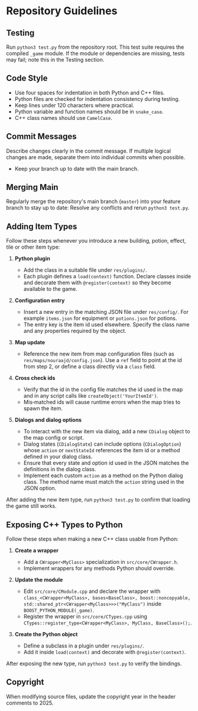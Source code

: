 # Repository Guidelines

## Testing
Run `python3 test.py` from the repository root.
This test suite requires the compiled `_game` module.
If the module or dependencies are missing, tests may fail; note this in the
Testing section.

## Code Style
- Use four spaces for indentation in both Python and C++ files.
- Python files are checked for indentation consistency during testing.
- Keep lines under 120 characters where practical.
- Python variable and function names should be in `snake_case`.
- C++ class names should use `CamelCase`.

## Commit Messages
Describe changes clearly in the commit message.
If multiple logical changes are made, separate them into individual commits when
possible.
- Keep your branch up to date with the main branch.


## Merging Main
Regularly merge the repository's main branch (`master`) into your feature branch to
stay up to date:
Resolve any conflicts and rerun `python3 test.py`.

## Adding Item Types
Follow these steps whenever you introduce a new building, potion, effect, tile or other item type:

1. **Python plugin**
    - Add the class in a suitable file under `res/plugins/`.
    - Each plugin defines a `load(context)` function.
      Declare classes inside and decorate them with `@register(context)` so they
      become available to the game.

2. **Configuration entry**
    - Insert a new entry in the matching JSON file under `res/config/`.
      For example `items.json` for equipment or `potions.json` for potions.
    - The entry key is the item id used elsewhere.
      Specify the class name and any properties required by the object.

3. **Map update**
    - Reference the new item from map configuration files
      (such as `res/maps/nouraajd/config.json`).
      Use a `ref` field to point at the id from step 2, or define a class
      directly via a `class` field.

4. **Cross check ids**
    - Verify that the id in the config file matches the id used in the map and in
      any script calls like `createObject('YourItemId')`.
    - Mis‑matched ids will cause runtime errors when the map tries to spawn the item.

5. **Dialogs and dialog options**
    - To interact with the new item via dialog, add a new `CDialog` object to the
      map config or script.
    - Dialog states (`CDialogState`) can include options (`CDialogOption`) whose
      `action` or `nextStateId` references the item id or a method defined in
      your dialog class.
    - Ensure that every state and option id used in the JSON matches the definitions in the dialog class.
    - Implement each custom `action` as a method on the Python dialog class.
      The method name must match the `action` string used in the JSON option.

After adding the new item type, run `python3 test.py` to confirm that loading the game still works.
## Exposing C++ Types to Python
Follow these steps when making a new C++ class usable from Python:

1. **Create a wrapper**
    - Add a `CWrapper<MyClass>` specialization in `src/core/CWrapper.h`.
    - Implement wrappers for any methods Python should override.

2. **Update the module**
    - Edit `src/core/CModule.cpp` and declare the wrapper with
      `class_<CWrapper<MyClass>, bases<BaseClass>, boost::noncopyable,
      std::shared_ptr<CWrapper<MyClass>>>("MyClass")` inside
      `BOOST_PYTHON_MODULE(_game)`.
    - Register the wrapper in `src/core/CTypes.cpp` using
      `CTypes::register_type<CWrapper<MyClass>, MyClass, BaseClass>();`.

3. **Create the Python object**
    - Define a subclass in a plugin under `res/plugins/`.
    - Add it inside `load(context)` and decorate with `@register(context)`.

After exposing the new type, run `python3 test.py` to verify the bindings.

## Copyright
When modifying source files, update the copyright year in
the header comments to 2025.
